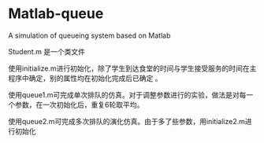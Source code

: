 # Matlab-queue
A simulation of queueing system based on Matlab

Student.m 是一个类文件

使用initialize.m进行初始化，除了学生到达食堂的时间与学生接受服务的时间在主程序中确定，别的属性均在初始化完成后已确定 。

使用queue1.m可完成单次排队的仿真。对于调整参数进行的实验，做法是对每一个参数，在一次初始化后，重复6轮取平均。

使用queue2.m可完成多次排队的演化仿真。由于多了些参数，用initialize2.m进行初始化
